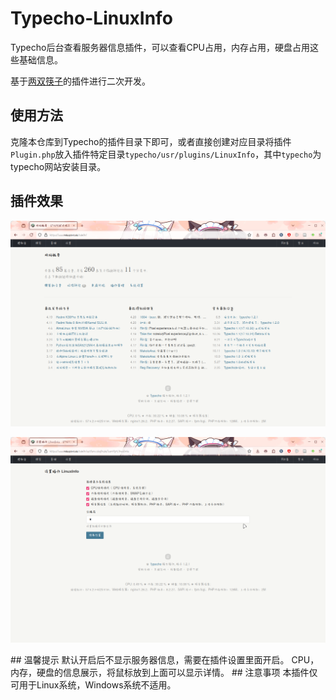 # Typecho-LinuxInfo
 Typecho后台查看服务器信息插件，可以查看CPU占用，内存占用，硬盘占用这些基础信息。
 
 基于<a href="https://www.dbkuaizi.com" target="_blank">两双筷子</a>的插件进行二次开发。
## 使用方法
克隆本仓库到Typecho的插件目录下即可，或者直接创建对应目录将插件`Plugin.php`放入插件特定目录`typecho/usr/plugins/LinuxInfo`，其中`typecho`为typecho网站安装目录。
## 插件效果
<p align="center">
    <img style="width: 750px;" src="./.sample_img/01.png" />
</p>
<p align="center">
    <img style="width: 750px;" src="./.sample_img/02.png" />
</p>
## 温馨提示
默认开启后不显示服务器信息，需要在插件设置里面开启。
CPU，内存，硬盘的信息展示，将鼠标放到上面可以显示详情。
## 注意事项
本插件仅可用于Linux系统，Windows系统不适用。
